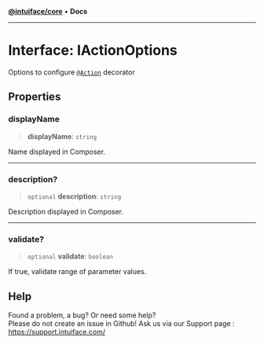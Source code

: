 [**@intuiface/core**](../README.md) • **Docs**

***

# Interface: IActionOptions

Options to configure [`@Action`](../functions/Action.md) decorator

## Properties

### displayName

> **displayName**: `string`

Name displayed in Composer.

***

### description?

> `optional` **description**: `string`

Description displayed in Composer.

***

### validate?

> `optional` **validate**: `boolean`

If true, validate range of parameter values.


## Help
Found a problem, a bug? Or need some help?  
Please do not create an issue in Github! Ask us via our Support page : https://support.intuiface.com/